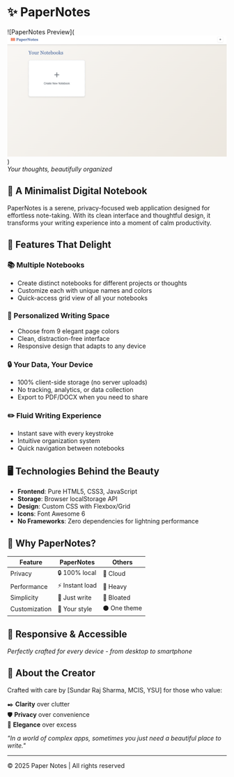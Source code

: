 # ✨ PaperNotes

![PaperNotes Preview](![alt text](assets/snapshot.png))  
*Your thoughts, beautifully organized*

## 🌟 A Minimalist Digital Notebook

PaperNotes is a serene, privacy-focused web application designed for effortless note-taking. With its clean interface and thoughtful design, it transforms your writing experience into a moment of calm productivity.

## 🎨 Features That Delight

### 📚 Multiple Notebooks
- Create distinct notebooks for different projects or thoughts
- Customize each with unique names and colors
- Quick-access grid view of all your notebooks

### 🎨 Personalized Writing Space
- Choose from 9 elegant page colors
- Clean, distraction-free interface
- Responsive design that adapts to any device

### 🔒 Your Data, Your Device
- 100% client-side storage (no server uploads)
- No tracking, analytics, or data collection
- Export to PDF/DOCX when you need to share

### ✏️ Fluid Writing Experience
- Instant save with every keystroke
- Intuitive organization system
- Quick navigation between notebooks

## 🖥️ Technologies Behind the Beauty

- **Frontend**: Pure HTML5, CSS3, JavaScript
- **Storage**: Browser localStorage API
- **Design**: Custom CSS with Flexbox/Grid
- **Icons**: Font Awesome 6
- **No Frameworks**: Zero dependencies for lightning performance

## 🎯 Why PaperNotes?

| Feature        | PaperNotes | Others |
|---------------|--------------|--------|
| Privacy       | 🔒 100% local | 📶 Cloud |
| Performance   | ⚡ Instant load | 🐢 Heavy |
| Simplicity    | 🎯 Just write | 🎪 Bloated |
| Customization | 🎨 Your style | ⚫ One theme |

## 📱 Responsive & Accessible

*Perfectly crafted for every device - from desktop to smartphone*

## 💌 About the Creator

Crafted with care by [Sundar Raj Sharma, MCIS, YSU] for those who value:  

✒️ **Clarity** over clutter  
🛡️ **Privacy** over convenience  
🎨 **Elegance** over excess  

*"In a world of complex apps, sometimes you just need a beautiful place to write."*

---

© 2025 Paper Notes | All rights reserved
